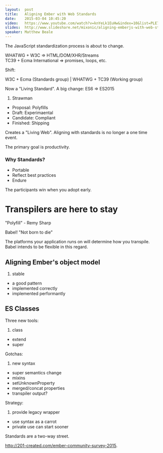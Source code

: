 ```yaml
---
layout:  post
title:   Aligning Ember with Web Standards
date:    2015-03-04 10:45:20
video:   https://www.youtube.com/watch?v=knYeLk1EuHw&index=10&list=PLE7tQUdRKcyacwiUPs0CjPYt6tJub4xXU
slides:  http://www.slideshare.net/mixonic/aligning-emberjs-with-web-standards
speaker: Matthew Beale
---
```


The JavaScript standardization process is about to change.

WHATWG + W3C => HTML/DOM/XHR/Streams  
TC39 + Ecma International => promises, loops, etc.

Shift:

W3C + Ecma (Standards group) | WHATWG + TC39 (Working group)

Now a "Living Standard". A big change: ES6 => ES2015

1. Strawman
* Proposal: Polyfills
* Draft: Experimaental
* Candidate: Compliant
* Finished: Shipping

Creates a "Living Web". Aligning with standards is no longer a one time event.

The primary goal is productivity.

### Why Standards?

* Portable
* Reflect best practices
* Endure

The participants win when you adopt early.

# Transpilers are here to stay

"Polyfill" - Remy Sharp

Babel! "Not born to die"

The platforms your application runs on will determine how you transpile. Babel
intends to be flexible in this regard.

## Aligning Ember's object model

1. stable
* a good pattern
* implemented correctly
* implemented performantly

## ES Classes

Three new tools:

1. class
* extend
* super

Gotchas:

1. new syntax
* super semantics change
* mixins
* setUnknownProperty
* merged/concat properties
* transpiler output?

Strategy:

1. provide legacy wrapper
* use syntax as a carrot
* private use can start sooner

Standards are a two-way street.

<http://201-created.com/ember-community-survey-2015>.
